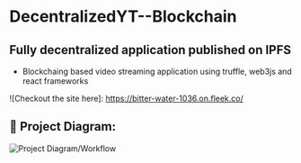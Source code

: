 # DecentralizedYT--Blockchain

## Fully decentralized application published on IPFS

- Blockchaing based video streaming application using truffle, web3js and react frameworks

![Checkout the site here]: https://bitter-water-1036.on.fleek.co/

## 🔧 Project Diagram:
![Project Diagram/Workflow](https://i.gyazo.com/827138d2e256cffbe00e34a15afa39e2.png)
